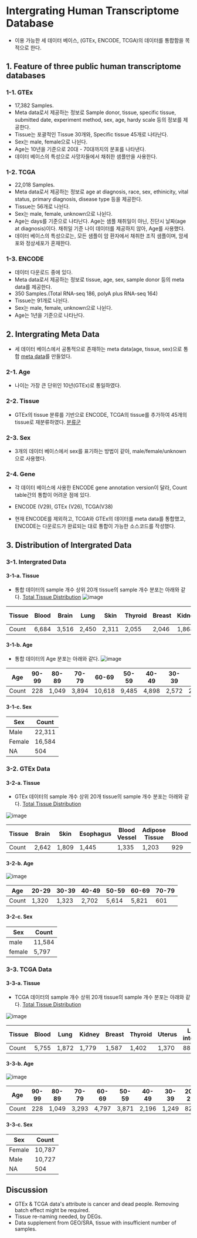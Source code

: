# Intergrating Human Transcriptome Database 
+ 이용 가능한 세 데이터 베이스, (GTEx, ENCODE, TCGA)의 데이터를 통합함을 목적으로 한다.

## 1. Feature of three public human transcriptome databases
### 1-1. GTEx
  + 17,382 Samples.
  + Meta data로서 제공하는 정보로 Sample donor, tissue, specific tissue, submitted date, experiment method, sex, age, hardy scale 등의 정보를 제공한다.
  + Tissue는 포괄적인 Tissue 30개와, Specific tissue 45개로 나타난다.
  + Sex는 male, female으로 나뉜다.
  + Age는 10년을 기준으로 20대 - 70대까지의 분포를 나타낸다.
  + 데이터 베이스의 특성으로 사망자들에서 채취한 샘플만을 사용한다.
### 1-2. TCGA
  + 22,018 Samples.
  + Meta data로서 제공하는 정보로 age at diagnosis, race, sex, ethinicity, vital status, primary diagnosis, disease type 등을 제공한다. 
  + Tissue는 56개로 나뉜다.
  + Sex는 male, female, unknown으로 나뉜다.
  + Age는 days를 기준으로 나타난다. Age는 샘플 채취일이 아닌, 진단시 날짜(age at diagnosis)이다. 채취일 기준 나이 데이터를 제공하지 않아, Age를 사용했다.
  + 데이터 베이스의 특성으로는, 모든 샘플이 암 환자에서 채취한 조직 샘플이며, 암세포와 정상세포가 혼재한다.
### 1-3. ENCODE
  + 데이터 다운로드 중에 있다.
  + Meta data로서 제공하는 정보로 tissue, age, sex, sample donor 등의 meta data를 제공한다.
  + 350 Samples.(Total RNA-seq 186, polyA plus RNA-seq 164)
  + Tissue는 91개로 나뉜다.
  + Sex는 male, female, unknown으로 나뉜다.
  + Age는 1년을 기준으로 나타난다.

## 2. Intergrating Meta Data
+ 세 데이터 베이스에서 공통적으로 존재하는 meta data(age, tissue, sex)으로 통합 [meta data](https://github.com/Park-JungJoon/Human-transcriptome-atlas/blob/main/Supplementary%20data/integrated_tcga_gtex.tsv)를 만들었다.
### 2-1. Age
  + 나이는 가장 큰 단위인 10년(GTEx)로 통일하였다. 
### 2-2. Tissue
  + GTEx의 tissue 분류를 기반으로 ENCODE, TCGA의 tissue를 추가하여 45개의 tissue로 재분류하였다. [분류군](https://github.com/Park-JungJoon/Human-transcriptome-atlas/blob/main/Supplementary%20data/Tissue%20intergrating.txt) 
### 2-3. Sex
  + 3개의 데이터 베이스에서 sex를 표기하는 방법이 같아, male/female/unknown으로 사용했다.
### 2-4. Gene
  + 각 데이터 베이스에 사용한 ENCODE gene annotation version이 달라, Count table간의 통합이 어려운 점에 있다. 
  + ENCODE (V29), GTEx (V26), TCGA(V38)

+ 현재 ENCODE를 제외하고, TCGA와 GTEx의 데이터를 meta data를 통합했고, ENCODE는 다운로드가 완료되는 대로 통합이 가능한 소스코드를 작성했다.
## 3. Distribution of Intergrated Data
### 3-1. Intergrated Data
#### 3-1-a. Tissue
+ 통합 데이터의 sample 개수 상위 20개 tissue의 sample 개수 분포는 아래와 같다. [Total Tissue Distribution](https://github.com/Park-JungJoon/Human-transcriptome-atlas/blob/main/Supplementary%20data/Integrated_data.md)
![image](https://user-images.githubusercontent.com/97942772/209605034-8fa137a0-be4a-4119-964b-2d06c991c822.png)


Tissue|Blood|Brain|Lung|Skin|Thyroid|Breast|Kidney|Esophagus|Large Intestine|Uterus|Blood Vessel|Adipose Tissue|Prostate|Heart|Pancreas|Stomach|Muscle|Liver|Ovary|Nerve
-|-|-|-|-|-|-|-|-|-|-|-|-|-|-|-|-|-|-|-|-|
Count|6,684|3,516|2,450|2,311|2,055|2,046|1,868|1,666|1,659|1,531|1,335|1,203|936|861|840|830|803|696|683|630


#### 3-1-b. Age
+ 통합 데이터의 Age 분포는 아래와 같다.
![image](https://user-images.githubusercontent.com/97942772/209555837-e34a3066-35af-4e0d-a4b3-a71c4ea5fa8c.png)

Age|90-99|80-89|70-79|60-69|50-59|40-49|30-39|20-29|10-19|00-09|NA|
-|-|-|-|-|-|-|-|-|-|-|-|
Count|228|1,049|3,894|10,618|9,485|4,898|2,572|2,142|2,129|412|1,972


#### 3-1-c. Sex
Sex | Count
-|-
Male|22,311
Female|16,584
NA|504

### 3-2. GTEx Data
#### 3-2-a. Tissue
+ GTEx 데이터의 sample 개수 상위 20개 tissue의 sample 개수 분포는 아래와 같다. [Total Tissue Distribution](https://github.com/Park-JungJoon/Human-transcriptome-atlas/blob/main/Supplementary%20data/Integrated_data.md)

![image](https://user-images.githubusercontent.com/97942772/209605328-6820d488-6eb8-4d97-9ac3-da10c32dccb8.png)


Tissue|Brain|Skin|Esophagus|Blood Vessel|Adipose Tissue|Blood|Heart|Muscle|Large intestine|Thyroid|Nerve|Lung|Breast|Testis|Stomach|Pancreas|Pituitary|Adrenal Gland|Prostate|Spleen|
-|-|-|-|-|-|-|-|-|-|-|-|-|-|-|-|-|-|-|-|-|
Count|2,642|1,809|1,445|1,335|1,203|929|861|803|779|653|619|578|459|361|359|328|283|258|245|241


#### 3-2-b. Age
![image](https://user-images.githubusercontent.com/97942772/209559451-1de7ac4e-4af3-4103-8ff6-60bf902a76b8.png)

Age|20-29|30-39|40-49|50-59|60-69|70-79
-|-|-|-|-|-|-
Count|1,320|1,323|2,702|5,614|5,821|601

#### 3-2-c. Sex
Sex|Count
-|-
male|11,584
female|5,797

### 3-3. TCGA Data
#### 3-3-a. Tissue
+ TCGA 데이터의 sample 개수 상위 20개 tissue의 sample 개수 분포는 아래와 같다. [Total Tissue Distribution](https://github.com/Park-JungJoon/Human-transcriptome-atlas/blob/main/Supplementary%20data/Integrated_data.md)

![image](https://user-images.githubusercontent.com/97942772/209605291-a261c877-cce4-4bfb-8714-cae4f5218bf2.png)


Tissue|Blood|Lung|Kidney|Breast|Thyroid|Uterus|Large intestine|Brain|Prostate|Lymphoid organ|Pancreas|Ovary|Skin|Stomach|Liver|Bladder|ETC|Adrenal Gland|Tongue|Testis|
-|-|-|-|-|-|-|-|-|-|-|-|-|-|-|-|-|-|-|-|-|
Count|5,755|1,872|1,779|1,587|1,402|1,370|880|874|691|519|512|503|502|471|470|433|318|298|221|169|157|


#### 3-3-b. Age
![image](https://user-images.githubusercontent.com/97942772/209559228-047add7b-e153-4805-ab54-a83e4bc1d1fa.png)

Age|90-99|80-89|70-79|60-69|50-59|40-49|30-39|20-29|10-19|00-09|NA|
-|-|-|-|-|-|-|-|-|-|-|-|
Count|228|1,049|3,293|4,797|3,871|2,196|1,249|822|2,129|412|1,972


#### 3-3-c. Sex
Sex|Count
-|-
Female|10,787
Male|10,727
NA|504

## Discussion
+ GTEx & TCGA data's attribute is cancer and dead people. Removing batch effect might be required.
+ Tissue re-naming needed, by DEGs. 
+ Data supplement from GEO/SRA, tissue with insufficient number of samples. 
